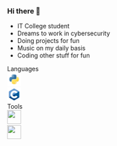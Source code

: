### Hi there 👋

+ IT College student
+ Dreams to work in cybersecurity
+ Doing projects for fun
+ Music on my daily basis
+ Coding other stuff for fun

Languages </br>
<img height="32" width="32" src="https://raw.githubusercontent.com/github/explore/80688e429a7d4ef2fca1e82350fe8e3517d3494d/topics/python/python.png" /> </br>
<img height="32" width="32" src="https://raw.githubusercontent.com/github/explore/f3e22f0dca2be955676bc70d6214b95b13354ee8/topics/c/c.png" /> </br>
Tools </br>
<img height="32" width="32" src="https://cdn.jsdelivr.net/npm/simple-icons@v6/icons/c.svg" /> </br>
<img height="32" width="32" src="https://cdn.jsdelivr.net/npm/simple-icons@v6/icons/visualstudiocode.svg" /> </br>
